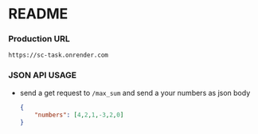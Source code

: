 # README

### Production URL
    https://sc-task.onrender.com

### JSON API USAGE

* send a get request to `/max_sum` and send a your numbers as json body
    ```json
    {
        "numbers": [4,2,1,-3,2,0]
    }
    ```
